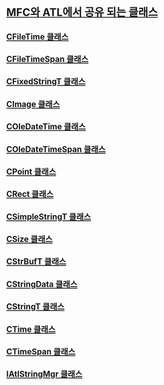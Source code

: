 # <a name="classes-shared-by-mfc-and-atlclasses-shared-by-mfc-and-atlmd"></a>[MFC와 ATL에서 공유 되는 클래스](classes-shared-by-mfc-and-atl.md)
## <a name="cfiletime-classcfiletime-classmd"></a>[CFileTime 클래스](cfiletime-class.md)
## <a name="cfiletimespan-classcfiletimespan-classmd"></a>[CFileTimeSpan 클래스](cfiletimespan-class.md)
## <a name="cfixedstringt-classcfixedstringt-classmd"></a>[CFixedStringT 클래스](cfixedstringt-class.md)
## <a name="cimage-classcimage-classmd"></a>[CImage 클래스](cimage-class.md)
## <a name="coledatetime-classcoledatetime-classmd"></a>[COleDateTime 클래스](coledatetime-class.md)
## <a name="coledatetimespan-classcoledatetimespan-classmd"></a>[COleDateTimeSpan 클래스](coledatetimespan-class.md)
## <a name="cpoint-classcpoint-classmd"></a>[CPoint 클래스](cpoint-class.md)
## <a name="crect-classcrect-classmd"></a>[CRect 클래스](crect-class.md)
## <a name="csimplestringt-classcsimplestringt-classmd"></a>[CSimpleStringT 클래스](csimplestringt-class.md)
## <a name="csize-classcsize-classmd"></a>[CSize 클래스](csize-class.md)
## <a name="cstrbuft-classcstrbuft-classmd"></a>[CStrBufT 클래스](cstrbuft-class.md)
## <a name="cstringdata-classcstringdata-classmd"></a>[CStringData 클래스](cstringdata-class.md)
## <a name="cstringt-classcstringt-classmd"></a>[CStringT 클래스](cstringt-class.md)
## <a name="ctime-classctime-classmd"></a>[CTime 클래스](ctime-class.md)
## <a name="ctimespan-classctimespan-classmd"></a>[CTimeSpan 클래스](ctimespan-class.md)
## <a name="iatlstringmgr-classiatlstringmgr-classmd"></a>[IAtlStringMgr 클래스](iatlstringmgr-class.md)
